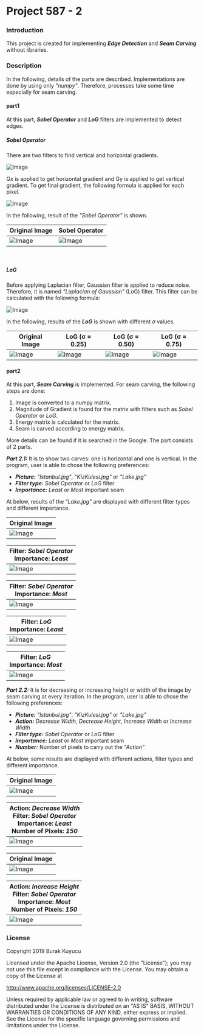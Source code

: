 Project 587 - 2
===============

### Introduction
This project is created for implementing _**Edge Detection**_ and _**Seam Carving**_ without libraries.

### Description
In the following, details of the parts are described. Implementations are done by using only _"numpy"_. Therefore, processes take some time especially for seam carving.

#### part1
At this part, _**Sobel Operator**_ and _**LoG**_ filters are implemented to detect edges.

##### Sobel Operator
There are two filters to find vertical and horizontal gradients.

![Image](extras/1.png)

Gx is applied to get horizontal gradient and Gy is applied to get vertical gradient. To get final gradient, the following formula is applied for each pixel.

![Image](extras/2.png)

In the following, result of the _"Sobel Operator"_ is shown.

Original Image         |  Sobel Operator
---------------------- | ----------------------
![Image](extras/3.jpg) | ![Image](extras/4.png)

<br>

##### LoG 
Before applying Laplacian filter, Gaussian filter is applied to reduce noise. Therefore, it is named _"Laplacian of Gaussian"_ (LoG) filter. This filter can be calculated with the following formula:

![Image](extras/5.png)

In the following, results of the _**LoG**_ is shown with different _σ_ values.

Original Image         | LoG (σ = 0.25)         | LoG (σ = 0.50)         | LoG (σ = 0.75)
---------------------- | ---------------------- | ---------------------- | ----------------------
![Image](extras/3.jpg) | ![Image](extras/6.png) | ![Image](extras/7.png) | ![Image](extras/8.png)

#### part2
At this part, _**Seam Carving**_ is implemented. For seam carving, the following steps are done:

1) Image is converted to a numpy matrix.<br>
2) Magnitude of Gradient is found for the matrix with filters such as _Sobel Operator_ or _LoG_.<br>
3) Energy matrix is calculated for the matrix.<br>
4) Seam is carved according to energy matrix.<br>

More details can be found if it is searched in the Google. The part consists of 2 parts.

_**Part 2.1:**_ It is to show two carves: one is horizontal and one is vertical. In the program, user is able to chose the following preferences:

* _**Picture:**_ _"Istanbul.jpg"_, _"KizKulesi.jpg"_ or _"Lake.jpg"_
* _**Filter type:**_ _Sobel Operator_ or _LoG_ filter
* _**Importance:**_ _Least_ or _Most_ important seam

At below, results of the _"Lake.jpg"_ are displayed with different filter types and different importance.

Original Image         |
---------------------- |
![Image](extras/9.jpg) |

Filter: _Sobel Operator_<br>Importance: _Least_ |
----------------------------------------------- |
![Image](extras/10.jpg)                         |

Filter: _Sobel Operator_<br>Importance: _Most_ |
---------------------------------------------- |
![Image](extras/11.jpg)                        |

Filter: _LoG_<br>Importance: _Least_ |
------------------------------------ |
![Image](extras/12.jpg)              |

Filter: _LoG_<br>Importance: _Most_ |
----------------------------------- |
![Image](extras/13.jpg)             |

_**Part 2.2:**_ It is for decreasing or increasing height or width of the image by seam carving at every iteration. In the program, user is able to chose the following preferences:

* _**Picture:**_ _"Istanbul.jpg"_, _"KizKulesi.jpg"_ or _"Lake.jpg"_
* _**Action:**_ _Decrease Width_, _Decrease Height_, _Increase Width_ or _Increase Width_
* _**Filter type:**_ _Sobel Operator_ or _LoG_ filter
* _**Importance:**_ _Least_ or _Most_ important seam
* _**Number:**_ Number of pixels to carry out the _"Action"_

At below, some results are displayed with different actions, filter types and different importance.

Original Image         |
---------------------- |
![Image](extras/9.jpg) |

Action: _Decrease Width_<br>Filter: _Sobel Operator_<br>Importance: _Least_<br>Number of Pixels: _150_ |
------------------------------------------------------------------------------------------------------ |
![Image](extras/14.jpg)                                                                                |


Original Image          |
----------------------- |
![Image](extras/15.jpg) |

Action: _Increase Height_<br>Filter: _Sobel Operator_<br>Importance: _Most_<br>Number of Pixels: _150_ |
------------------------------------------------------------------------------------------------------ |
![Image](extras/16.jpg)                                                                                |

### License
Copyright 2019 Burak Kuyucu

Licensed under the Apache License, Version 2.0 (the "License");
you may not use this file except in compliance with the License.
You may obtain a copy of the License at

http://www.apache.org/licenses/LICENSE-2.0

Unless required by applicable law or agreed to in writing, software
distributed under the License is distributed on an "AS IS" BASIS,
WITHOUT WARRANTIES OR CONDITIONS OF ANY KIND, either express or implied.
See the License for the specific language governing permissions and
limitations under the License.
